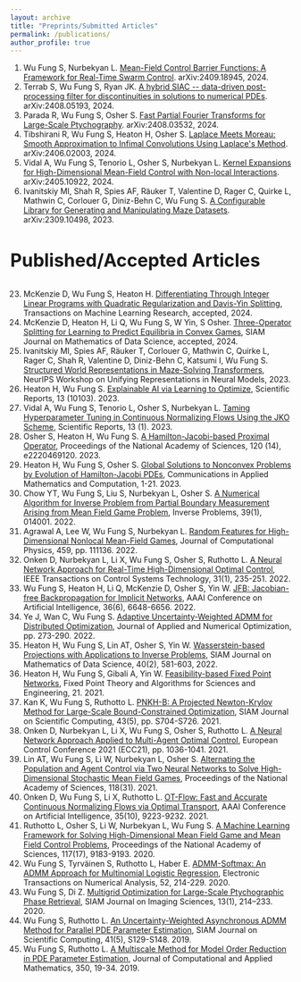 ```yaml
---
layout: archive
title: "Preprints/Submitted Articles"
permalink: /publications/
author_profile: true
---
```


<!-- {% if author.googlescholar %}
  You can also find my articles on <u><a href="{{author.googlescholar}}">my Google Scholar profile</a>.</u>
{% endif %}

{% include base_path %}

{% for post in site.publications reversed %}
  {% include archive-single.html %}
{% endfor %}
 -->


<!-- invited (i) and contributed (c) talks -->
<!-- 1. Wu Fung S, Nurbekyan L. [Mean-Field Control Barrier Functions: A Framework for Real-Time Swarm Control](https://arxiv.org/abs/2409.18945). arXiv:2409.18945, 2024
2. Terrab S, Wu Fung S, Ryan JK. [A hybrid SIAC -- data-driven post-processing filter for discontinuities in solutions to numerical PDEs](https://arxiv.org/abs/2408.05193). arXiv:2408.05193, 2024
3. Parada R, Wu Fung S, Osher S. [Fast Partial Fourier Transforms for Large-Scale Ptychography](https://arxiv.org/abs/2408.03532). arXiv:2408.03532, 2024
4. Tibshirani R, Wu Fung S, Heaton H, Osher S. [Laplace Meets Moreau: Smooth Approximation to Infimal Convolutions Using Laplace's Method](https://arxiv.org/abs/2406.02003). arXiv:2406.02003, 2024
5. Vidal A, Wu Fung S, Tenorio L, Osher S, Nurbekyan L. [Kernel Expansions for High-Dimensional
Mean-Field Control with Non-local Interactions](https://arxiv.org/abs/2405.10922). arXiv:2405.10922, 2024
6. Ivanitskiy MI, Shah R, Spies AF, Räuker T, Valentine D, Rager C, Quirke L, Mathwin C, Corlouer G, Diniz-Behn C, Wu Fung S. [A Configurable Library for Generating and Manipulating Maze Datasets](https://arxiv.org/abs/2309.10498). arXiv:2309.10498, 2023 -->

<!-- <h3>Preprints/Submitted Articles</h3> -->
<ol>
  <li>
    Wu Fung S, Nurbekyan L. <a href="https://arxiv.org/abs/2409.18945">Mean-Field Control Barrier Functions: A Framework for Real-Time Swarm Control</a>. arXiv:2409.18945, 2024.
  </li>
  <li>
    Terrab S, Wu Fung S, Ryan JK. <a href="https://arxiv.org/abs/2408.05193">A hybrid SIAC -- data-driven post-processing filter for discontinuities in solutions to numerical PDEs</a>. arXiv:2408.05193, 2024.
  </li>
  <li>
    Parada R, Wu Fung S, Osher S. <a href="https://arxiv.org/abs/2408.03532">Fast Partial Fourier Transforms for Large-Scale Ptychography</a>. arXiv:2408.03532, 2024.
  </li>
  <li>
    Tibshirani R, Wu Fung S, Heaton H, Osher S. <a href="https://arxiv.org/abs/2406.02003">Laplace Meets Moreau: Smooth Approximation to Infimal Convolutions Using Laplace's Method</a>. arXiv:2406.02003, 2024.
  </li>
  <li>
    Vidal A, Wu Fung S, Tenorio L, Osher S, Nurbekyan L. <a href="https://arxiv.org/abs/2405.10922">Kernel Expansions for High-Dimensional Mean-Field Control with Non-local Interactions</a>. arXiv:2405.10922, 2024.
  </li>
  <li>
    Ivanitskiy MI, Shah R, Spies AF, Räuker T, Valentine D, Rager C, Quirke L, Mathwin C, Corlouer G, Diniz-Behn C, Wu Fung S. <a href="https://arxiv.org/abs/2309.10498">A Configurable Library for Generating and Manipulating Maze Datasets</a>. arXiv:2309.10498, 2023.
  </li>
</ol>


<!-- <h3>Published/Accepted Articles</h3> -->
<h3 style="font-size: 32px;">Published/Accepted Articles</h3>
<ol start="23">
  <li>
    McKenzie D, Wu Fung S, Heaton H. <a href="https://arxiv.org/abs/2301.13395">Differentiating Through Integer Linear Programs with Quadratic Regularization and Davis-Yin Splitting</a>, Transactions on Machine Learning Research, accepted, 2024.
  </li>
  <li>
    McKenzie D, Heaton H, Li Q, Wu Fung S, W Yin, S Osher. <a href="https://arxiv.org/abs/2106.00906">Three-Operator Splitting for Learning to Predict Equilibria in Convex Games</a>, SIAM Journal on Mathematics of Data Science, accepted, 2024.
  </li>
  <li>
    Ivanitskiy MI, Spies AF, Räuker T, Corlouer G, Mathwin C, Quirke L, Rager C, Shah R, Valentine D, Diniz-Behn C, Katsumi I, Wu Fung S. <a href="https://arxiv.org/abs/2312.02566">Structured World Representations in Maze-Solving Transformers</a>, NeurIPS Workshop on Unifying Representations in Neural Models, 2023.
  </li>
  <li>
    Heaton H, Wu Fung S. <a href="https://arxiv.org/abs/2204.14174">Explainable AI via Learning to Optimize</a>, Scientific Reports, 13 (10103). 2023.
  </li>
  <li>
    Vidal A, Wu Fung S, Tenorio L, Osher S, Nurbekyan L. <a href="https://www.nature.com/articles/s41598-023-31521-y">Taming Hyperparameter Tuning in Continuous Normalizing Flows Using the JKO Scheme</a>, Scientific Reports, 13 (1). 2023.
  </li>
  <li>
    Osher S, Heaton H, Wu Fung S. <a href="https://arxiv.org/abs/2211.12997">A Hamilton-Jacobi-based Proximal Operator</a>, Proceedings of the National Academy of Sciences, 120 (14), e2220469120. 2023.
  </li>
  <li>
    Heaton H, Wu Fung S, Osher S. <a href="https://arxiv.org/abs/2202.11014">Global Solutions to Nonconvex Problems by Evolution of Hamilton-Jacobi PDEs</a>, Communications in Applied Mathematics and Computation, 1-21. 2023.
  </li>
  <li>
    Chow YT, Wu Fung S, Liu S, Nurbekyan L, Osher S. <a href="https://arxiv.org/abs/2204.04851">A Numerical Algorithm for Inverse Problem from Partial Boundary Measurement Arising from Mean Field Game Problem</a>, Inverse Problems, 39(1), 014001. 2022.
  </li>
  <li>
    Agrawal A, Lee W, Wu Fung S, Nurbekyan L. <a href="https://arxiv.org/abs/2202.12529">Random Features for High-Dimensional Nonlocal Mean-Field Games</a>, Journal of Computational Physics, 459, pp. 111136. 2022.
  </li>
  <li>
    Onken D, Nurbekyan L, Li X, Wu Fung S, Osher S, Ruthotto L. <a href="https://arxiv.org/abs/2104.03270">A Neural Network Approach for Real-Time High-Dimensional Optimal Control</a>, IEEE Transactions on Control Systems Technology, 31(1), 235-251. 2022.
  </li>
  <li>
    Wu Fung S, Heaton H, Li Q, McKenzie D, Osher S, Yin W. <a href="https://arxiv.org/abs/2103.12803">JFB: Jacobian-free Backpropagation for Implicit Networks</a>, AAAI Conference on Artificial Intelligence, 36(6), 6648-6656. 2022.
  </li>
  <li>
    Ye J, Wan C, Wu Fung S. <a href="https://arxiv.org/abs/2109.01089">Adaptive Uncertainty-Weighted ADMM for Distributed Optimization</a>, Journal of Applied and Numerical Optimization, pp. 273-290. 2022.
  </li>
  <li>
    Heaton H, Wu Fung S, Lin AT, Osher S, Yin W. <a href="https://epubs.siam.org/doi/10.1137/20M1376790">Wasserstein-based Projections with Applications to Inverse Problems</a>, SIAM Journal on Mathematics of Data Science, 40(2), 581-603, 2022.
  </li>
  <li>
    Heaton H, Wu Fung S, Gibali A, Yin W. <a href="https://arxiv.org/abs/2104.14090">Feasibility-based Fixed Point Networks</a>, Fixed Point Theory and Algorithms for Sciences and Engineering, 21. 2021.
  </li>
  <li>
    Kan K, Wu Fung S, Ruthotto L. <a href="https://epubs.siam.org/doi/abs/10.1137/20M1341428">PNKH-B: A Projected Newton-Krylov Method for Large-Scale Bound-Constrained Optimization</a>, SIAM Journal on Scientific Computing, 43(5), pp. S704-S726. 2021.
  </li>
  <li>
    Onken D, Nurbekyan L, Li X, Wu Fung S, Osher S, Ruthotto L. <a href="https://arxiv.org/abs/2011.04757">A Neural Network Approach Applied to Multi-Agent Optimal Control</a>, European Control Conference 2021 (ECC21), pp. 1036-1041. 2021.
  </li>
  <li>
    Lin AT, Wu Fung S, Li W, Nurbekyan L, Osher S. <a href="https://www.pnas.org/content/118/31/e2024713118">Alternating the Population and Agent Control via Two Neural Networks to Solve High-Dimensional Stochastic Mean Field Games</a>, Proceedings of the National Academy of Sciences, 118(31). 2021.
  </li>
  <li>
    Onken D, Wu Fung S, Li X, Ruthotto L. <a href="https://ojs.aaai.org/index.php/AAAI/article/view/17113">OT-Flow: Fast and Accurate Continuous Normalizing Flows via Optimal Transport</a>, AAAI Conference on Artificial Intelligence, 35(10), 9223-9232. 2021.
  </li>
  <li>
    Ruthotto L, Osher S, Li W, Nurbekyan L, Wu Fung S. <a href="https://www.pnas.org/content/117/17/9183">A Machine Learning Framework for Solving High-Dimensional Mean Field Game and Mean Field Control Problems</a>, Proceedings of the National Academy of Sciences, 117(17), 9183-9193. 2020.
  </li>
  <li>
    Wu Fung S, Tyrväinen S, Ruthotto L, Haber E. <a href="http://etna.mcs.kent.edu/volumes/2011-2020/vol52/abstract.php?vol=52&pages=214-229">ADMM-Softmax: An ADMM Approach for Multinomial Logistic Regression</a>, Electronic Transactions on Numerical Analysis, 52, 214-229. 2020.
  </li>
  <li>
    Wu Fung S, Di Z. <a href="https://epubs.siam.org/doi/abs/10.1137/18M1223915">Multigrid Optimization for Large-Scale Ptychographic Phase Retrieval</a>, SIAM Journal on Imaging Sciences, 13(1), 214–233. 2020.
  </li>
  <li>
    Wu Fung S, Ruthotto L. <a href="https://epubs.siam.org/doi/abs/10.1137/18M119166X?journalCode=sjoce3">An Uncertainty-Weighted Asynchronous ADMM Method for Parallel PDE Parameter Estimation</a>, SIAM Journal on Scientific Computing, 41(5), S129-S148. 2019.
  </li>
  <li>
    Wu Fung S, Ruthotto L. <a href="https://www.sciencedirect.com/science/article/abs/pii/S0377042718305946?via%3Dihub">A Multiscale Method for Model Order Reduction in PDE Parameter Estimation</a>, Journal of Computational and Applied Mathematics, 350, 19-34. 2019.
  </li>
</ol>

<!--
Published/Accepted Articles
======
23. McKenzie D, Wu Fung S, Heaton H. [Differentiating Through Integer Linear Programs with Quadratic Regularization and Davis-Yin Splitting](https://arxiv.org/abs/2301.13395), Transactions on Machine Learning Research, accepted, 2024
22. McKenzie D, Heaton H, Li Q, Wu Fung S, W Yin, S Osher. [Three-Operator Splitting for Learning to Predict Equilibria in Convex Games](https://arxiv.org/abs/2106.00906), SIAM Journal on Mathematics of Data Science, accepted, 2024
21. Ivanitskiy MI, Spies AF, Räuker T, Corlouer G, Mathwin C, Quirke L, Rager C, Shah R, Valentine D, Diniz-Behn C, Katsumi I, Wu Fung S. [Structured World Representations in Maze-Solving Transformers](https://arxiv.org/abs/2312.02566), NeurIPS Workshop on Unifying Representations in Neural Models, 2023.
20. Heaton H, Wu Fung S. [Explainable AI via Learning to Optimize](https://arxiv.org/abs/2204.14174), Scientific Reports, 13 (10103). 2023
19. Vidal A, Wu Fung S, Tenorio L, Osher S, Nurbekyan L. [Taming Hyperparameter Tuning in Continuous Normalizing Flows Using the JKO Scheme](https://www.nature.com/articles/s41598-023-31521-y), Scientific Reports, 13 (1). 2023
18. Osher S, Heaton H, Wu Fung S. [A Hamilton-Jacobi-based Proximal Operator](https://arxiv.org/abs/2211.12997), Proceedings of the National Academy of Sciences, 120 (14), e2220469120. 2023
17. Heaton H, Wu Fung S, Osher S. [Global Solutions to Nonconvex Problems by Evolution of Hamilton-Jacobi PDEs](https://arxiv.org/abs/2202.11014), Communications in Applied Mathematics and Computation, 1-21. 2023
16. Chow YT, Wu Fung S, Liu S, Nurbekyan L, Osher S. [A Numerical Algorithm for Inverse Problem from Partial Boundary Measurement Arising from Mean Field Game Problem](https://arxiv.org/abs/2204.04851), Inverse Problems,  39(1), 014001. 2022
15. Agrawal A, Lee W, Wu Fung S, Nurbekyan L. [Random Features for High-Dimensional Nonlocal Mean-Field Games](https://arxiv.org/abs/2202.12529), Journal of Computational Physics, 459, pp. 111136. 2022
14. Onken D, Nurbekyan L, Li X, Wu Fung S, Osher S, Ruthotto L. [A Neural Network Approach for Real-Time High-Dimensional Optimal Control](https://arxiv.org/abs/2104.03270), IEEE Transactions on Control Systems Technology, 31(1), 235-251. 2022

13. Wu Fung S, Heaton H, Li Q, McKenzie D, Osher S, Yin W. [JFB: Jacobian-free Backpropagation for Implicit Networks](https://arxiv.org/abs/2103.12803), AAAI Conference on Artificial Intelligence, 36(6), 6648-6656. 2022

12. Ye J, Wan C, Wu Fung S. [Adaptive Uncertainty-Weighted ADMM for Distributed Optimization](https://arxiv.org/abs/2109.01089), Journal of Applied and Numerical Optimization, pp. 273-290. 2022

11. Heaton H, Wu Fung S, Lin AT, Osher S, Yin W. [Wasserstein-based Projections with Applications to Inverse Problems](https://epubs.siam.org/doi/10.1137/20M1376790), SIAM Journal on Mathematics of Data Science, 40(2), 581-603, 2022

10. Heaton H, Wu Fung S, Gibali A, Yin W. [Feasibility-based Fixed Point Networks](https://arxiv.org/abs/2104.14090), Fixed Point Theory and Algorithms for Sciences and Engineering, 21. 2021

9. Kan K, Wu Fung S, Ruthotto L. [PNKH-B: A Projected Newton-Krylov Method for Large-Scale Bound-Constrained Optimization](https://epubs.siam.org/doi/abs/10.1137/20M1341428), SIAM Journal on Scientific Computing, 43(5), pp. S704-S726. 2021

8. Onken D, Nurbekyan L, Li X, Wu Fung S, Osher S, Ruthotto L. [A Neural Network Approach Applied to Multi-Agent Optimal Control](https://arxiv.org/abs/2011.04757), European Control Conference 2021 (ECC21), pp. 1036-1041. 2021

7. Lin AT, Wu Fung S, Li W, Nurbekyan L, Osher S. [Alternating the Population and Agent Control via Two Neural Networks to Solve High-Dimensional Stochastic Mean Field Games](https://www.pnas.org/content/118/31/e2024713118), Proceedings of the National Academy of Sciences, 118(31). 2021

6. Onken D, Wu Fung S, Li X, Ruthotto L. [OT-Flow: Fast and Accurate Continuous Normalizing Flows via Optimal Transport](https://ojs.aaai.org/index.php/AAAI/article/view/17113), AAAI Conference on Artificial Intelligence, 35(10), 9223-9232. 2021

5. Ruthotto L, Osher S, Li W, Nurbekyan L, Wu Fung S. [A Machine Learning Framework for Solving High-Dimensional Mean Field Game and Mean Field Control Problems](https://www.pnas.org/content/117/17/9183), Proceedings of the National Academy of Sciences, 117(17), 9183-9193. 2020

4. Wu Fung S, Tyrväinen S, Ruthotto L, Haber E. [ADMM-Softmax: An ADMM Approach for Multinomial Logistic Regression](http://etna.mcs.kent.edu/volumes/2011-2020/vol52/abstract.php?vol=52&pages=214-229), Electronic Transactions on Numerical Analysis, 52, 214-229. 2020

3. Wu Fung S, Di Z. [Multigrid Optimization for Large-Scale Ptychographic Phase Retrieval](https://epubs.siam.org/doi/abs/10.1137/18M1223915), SIAM Journal on Imaging Sciences, 13(1), 214–233. 2020

2. Wu Fung S, Ruthotto L. [An Uncertainty-Weighted Asynchronous ADMM Method for Parallel PDE Parameter Estimation](https://epubs.siam.org/doi/abs/10.1137/18M119166X?journalCode=sjoce3), SIAM Journal on Scientific Computing, 41(5), S129-S148. 2019

1. Wu Fung S, Ruthotto L. [A Multiscale Method for Model Order Reduction in PDE Parameter Estimation](https://www.sciencedirect.com/science/article/abs/pii/S0377042718305946?via%3Dihub), Journal of Computational and Applied Mathematics, 350, 19-34. 2019 -->
